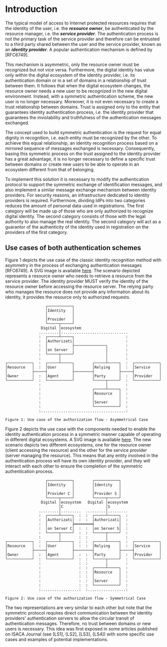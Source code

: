 # Introduction

The typical model of access to Internet protected resources requires that the identity of the user, i.e. the ***resource owner***, be authenticated by the resource manager, i.e. the ***service provider***. The authentication process is not the primary task of the service provider and therefore can be entrusted to a third party shared between the user and the service provider, known as an ***identity provider***. A popular authentication mechanism is defined by [RFC6749].

This mechanism is asymmetric, only the resource owner must be recognized but not vice versa. Furthermore, the digital identity has value only within the digital ecosystem of the identity provider, i.e. its authentication domain or in a set of domains in a relationship of trust between them. It follows that when the digital ecosystem changes, the resource owner needs a new user to be recognized in the new digital environment. Instead, with a symmetric authentication scheme, the new user is no longer necessary. Moreover, it is not even necessary to create a trust relationship between domains. Trust is assigned only to the entity that guarantees identity authentication process, i.e. the identity provider that guarantees the inviolability and truthfulness of the authentication messages exchanged.

The concept used to build symmetric authentication is the request for equal dignity in recognition, i.e. each entity must be recognized by the other. To achieve this equal relationship, an identity recognition process based on a mirrored sequence of messages exchanged is necessary. Consequently, basing this symmetric process on the trust assigned to the identity provider has a great advantage, it is no longer necessary to define a specific trust between domains or create new users to be able to operate in an ecosystem different from that of belonging.

To implement this solution it is necessary to modify the authentication protocol to support the symmetric exchange of identification messages, and also implement a similar message exchange mechanism between identity providers. For security reasons, an infrastructure dedicated to identity providers is required. Furthermore, dividing IdPs into two categories reduces the amount of personal data used in registrations. The first category will be made up of those who are only authorized to recognize digital identity. The second category consists of those with the legal authority to also manage the real identity. The second category will act as a guarantor of the authenticity of the identity used in registration on the providers of the first category.

## Use cases of both authentication schemes

Figure 1 depicts the use case of the classic identity recognition method with asymmetry in the process of exchanging authentication messages [RFC6749]. A SVG image is available [here](https://raw.githubusercontent.com/Luigi-Sbriz/identity/main/images/1_Asymmetric-depiction.svg). The scenario depicted represents a resource owner who needs to retrieve a resource from the service provider. The identity provider MUST verify the identity of the resource owner before accessing the resource server. The relying party who manages the resource does not provide any information about its identity, it provides the resource only to authorized requests.

                      ┌───────────┐
                      │Identity   │
                      │           │
                      │Provider   │
                      └─────┬─────┘
                    Digital │ecosystem
                   .........│..............................
                   :  ┌─────┴─────┐                       :
                   :  │Authorizati│                       :
                   :  │           ├──────────────┐        :
                   :  │on Server  │              │        :
                   :  └─────┬─────┘              │        :
                   :        │                    │        :
    ┌───────────┐  :  ┌─────┴─────┐        ┌─────┴─────┐  :  ┌───────────┐
    │Resource   │  :  │User       │        │Relying    │  :  │Service    │
    │           ├─────┤           ├────────┤           ├─────┤           │
    │Owner      │  :  │Agent      │        │Party      │  :  │Provider   │
    └───────────┘  :  └───────────┘        └─────┬─────┘  :  └───────────┘
                   :                             │        :
                   :                       ┌─────┴─────┐  :
                   :                       │Resource   │  :
                   :                       │           │  :
                   :                       │Server     │  :
                   :                       └───────────┘  :
                   :......................................:
    
    Figure 1: Use case of the authorization flow - Asymmetrical Case

Figure 2 depicts the use case with the components needed to enable the identity authentication process in a symmetric manner capable of operating in different digital ecosystems. A SVG image is available [here](https://raw.githubusercontent.com/Luigi-Sbriz/identity/main/images/2_Symmetric-depiction.svg). The new scenario depicts two different ecosystems, one for the resource owner (client accessing the resource) and the other for the service provider (server managing the resource). This means that any entity involved in the authentication process will have its own identity provider, and they will interact with each other to ensure the completion of the symmetric authentication process.

                      ┌───────────┐        ┌───────────┐
                      │Identity   │        │Identity   │
                      │           │        │           │
                      │Provider C │        │Provider S │
                      └─────┬─────┘        └─────┬─────┘
                    Digital │ecosystem   Digital │ecosystem
                            │C                   │S
                   .........│.........  .........│.........
                   :  ┌─────┴─────┐  :  :  ┌─────┴─────┐  :
                   :  │Authorizati│  :  :  │Authorizati│  :
                   :  │           ╞════════╡           │  :
                   :  │on Server C│  :  :  │on Server S│  :
                   :  └─────┬─────┘  :  :  └─────┬─────┘  :
                   :        │        :  :        │        :
    ┌───────────┐  :  ┌─────┴─────┐  :  :  ┌─────┴─────┐  :  ┌───────────┐
    │Resource   │  :  │User       │  :  :  │Relying    │  :  │Service    │
    │           ├─────┤           ├────────┤           ├─────┤           │
    │Owner      │  :  │Agent      │  :  :  │Party      │  :  │Provider   │
    └───────────┘  :  └───────────┘  :  :  └─────┬─────┘  :  └───────────┘
                   :                 :  :        │        :
                   :                 :  :  ┌─────┴─────┐  :
                   :                 :  :  │Resource   │  :
                   :                 :  :  │           │  :
                   :                 :  :  │Server     │  :
                   :                 :  :  └───────────┘  :
                   :.................:  :.................:
    
    Figure 2: Use case of the authorization flow - Symmetrical Case

The two representations are very similar to each other but note that the symmetric protocol requires direct communication between the identity providers' authentication servers to allow the circular transit of authentication messages. Therefore, no trust between domains or new users is necessary. This idea was first exposed in some articles published on ISACA Journal (see [LS1], [LS2], [LS3], [LS4]) with some specific use cases and examples of potential implementations.
